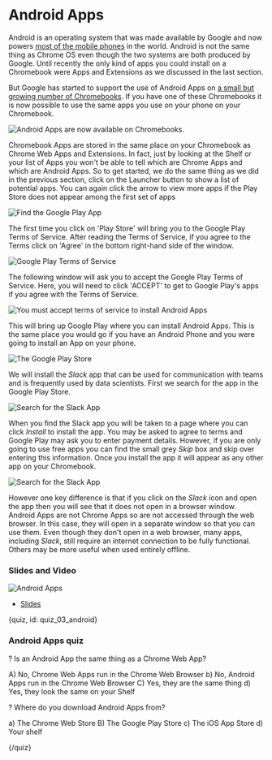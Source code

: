 # Android Apps

Android is an operating system that was made available by Google and now powers [most of the mobile phones](https://www.statista.com/statistics/266136/global-market-share-held-by-smartphone-operating-systems/) in the world. Android is not the same thing as Chrome OS even though the two systems are both produced by Google. Until recently the only kind of apps you could install on a Chromebook were Apps and Extensions as we discussed in the last section. 

But Google has started to support the use of Android Apps on [a small but growing number of Chromebooks](https://www.androidcentral.com/these-are-chromebooks-can-run-android-apps). If you have one of these Chromebooks it is now possible to use the same apps you use on your phone on your Chromebook. 

![Android Apps are now available on Chromebooks.](images/03_android/03_chromebookintro_android-2.png)

Chromebook Apps are stored in the same place on your Chromebook as Chrome Web Apps and Extensions. In fact, just by looking at the Shelf or your list of Apps you won't be able to tell which are Chrome Apps and which are Android Apps. So to get started, we do the same thing as we did in the previous section, click on the Launcher button to show a list of potential apps. You can again click the arrow to view more apps if the Play Store does not appear among the first set of apps


![Find the Google Play App](images/03_android/03_chromebookintro_android-3.png)


The first time you click on 'Play Store' will bring you to the Google Play Terms of Service. After reading the Terms of Service, if you agree to the Terms click on 'Agree' in the bottom right-hand side of the window.  

![Google Play Terms of Service](images/03_android/03_chromebookintro_android-4.png)


The following window will ask you to accept the Google Play Terms of Service. Here, you will need to click 'ACCEPT' to get to Google Play's apps if you agree with the Terms of Service. 

![You must accept terms of service to install Android Apps](images/03_android/03_chromebookintro_android-5.png)

This will bring up Google Play where you can install Android Apps. This is the same place you would go if you have an Android Phone and you were going to install an App on your phone. 


![The Google Play Store](images/03_android/03_chromebookintro_android-6.png)


We will install the _Slack_ app that can be used for communication with teams and is frequently used by data scientists. First we search for the app in the Google Play Store. 


![Search for the Slack App](images/03_android/03_chromebookintro_android-7.png)

When you find the Slack app you will be taken to a page where you can click _Install_ to install the app. You may be asked to agree to terms and Google Play may ask you to enter payment details. However, if you are only going to use free apps you can find the small grey _Skip_ box and skip over entering this information. Once you install the app it will appear as any other app on your Chromebook.  

![Search for the Slack App](images/03_android/03_chromebookintro_android-8.png)

However one key difference is that if you click on the _Slack_ icon and open the app then you will see that it does not open in a browser window. Android Apps are not Chrome Apps so are not accessed through the web browser. In this case, they will open in a separate window so that you can use them. Even though they don't open in a web browser, many apps, including _Slack_, still require an internet connection to be fully functional. Others may be more useful when used entirely offline. 



### Slides and Video

![Android Apps]()

* [Slides](https://docs.google.com/presentation/d/1m82nWg5wtp_8WC6alsppr-UjlyK8VoORcMQnsswgNhU/edit?usp=sharing)


{quiz, id: quiz_03_android}

### Android Apps quiz

? Is an Android App the same thing as a Chrome Web App?

A) No, Chrome Web Apps run in the Chrome Web Browser
b) No, Android Apps run in the Chrome Web Browser
C) Yes, they are the same thing
d) Yes, they look the same on your Shelf


? Where do you download Android Apps from?

a) The Chrome Web Store
B) The Google Play Store
c) The iOS App Store
d) Your shelf


{/quiz}

